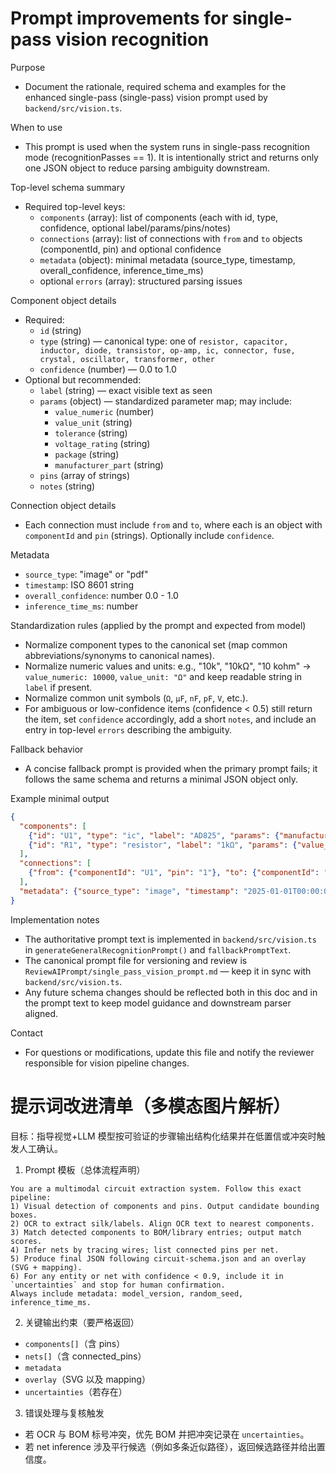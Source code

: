 <!--
  Prompt improvements and schema for single-pass vision recognition
  This document is written in English to match the single-pass vision prompt language.
-->

# Prompt improvements for single-pass vision recognition

Purpose
- Document the rationale, required schema and examples for the enhanced single-pass (single-pass) vision prompt used by `backend/src/vision.ts`.

When to use
- This prompt is used when the system runs in single-pass recognition mode (recognitionPasses == 1). It is intentionally strict and returns only one JSON object to reduce parsing ambiguity downstream.

Top-level schema summary
- Required top-level keys:
  - `components` (array): list of components (each with id, type, confidence, optional label/params/pins/notes)
  - `connections` (array): list of connections with `from` and `to` objects (componentId, pin) and optional confidence
  - `metadata` (object): minimal metadata (source_type, timestamp, overall_confidence, inference_time_ms)
  - optional `errors` (array): structured parsing issues

Component object details
- Required:
  - `id` (string)
  - `type` (string) — canonical type: one of `resistor, capacitor, inductor, diode, transistor, op-amp, ic, connector, fuse, crystal, oscillator, transformer, other`
  - `confidence` (number) — 0.0 to 1.0
- Optional but recommended:
  - `label` (string) — exact visible text as seen
  - `params` (object) — standardized parameter map; may include:
    - `value_numeric` (number)
    - `value_unit` (string)
    - `tolerance` (string)
    - `voltage_rating` (string)
    - `package` (string)
    - `manufacturer_part` (string)
  - `pins` (array of strings)
  - `notes` (string)

Connection object details
- Each connection must include `from` and `to`, where each is an object with `componentId` and `pin` (strings). Optionally include `confidence`.

Metadata
- `source_type`: "image" or "pdf"
- `timestamp`: ISO 8601 string
- `overall_confidence`: number 0.0 - 1.0
- `inference_time_ms`: number

Standardization rules (applied by the prompt and expected from model)
- Normalize component types to the canonical set (map common abbreviations/synonyms to canonical names).
- Normalize numeric values and units: e.g., "10k", "10kΩ", "10 kohm" -> `value_numeric: 10000`, `value_unit: "Ω"` and keep readable string in `label` if present.
- Normalize common unit symbols (`Ω`, `µF`, `nF`, `pF`, `V`, etc.).
- For ambiguous or low-confidence items (confidence < 0.5) still return the item, set `confidence` accordingly, add a short `notes`, and include an entry in top-level `errors` describing the ambiguity.

Fallback behavior
- A concise fallback prompt is provided when the primary prompt fails; it follows the same schema and returns a minimal JSON object only.

Example minimal output
```json
{
  "components": [
    {"id": "U1", "type": "ic", "label": "AD825", "params": {"manufacturer_part": "AD825"}, "confidence": 0.95},
    {"id": "R1", "type": "resistor", "label": "1kΩ", "params": {"value_numeric": 1000, "value_unit": "Ω"}, "confidence": 0.9}
  ],
  "connections": [
    {"from": {"componentId": "U1", "pin": "1"}, "to": {"componentId": "R1", "pin": "1"}, "confidence": 0.9}
  ],
  "metadata": {"source_type": "image", "timestamp": "2025-01-01T00:00:00Z", "overall_confidence": 0.85, "inference_time_ms": 1234}
}
```

Implementation notes
- The authoritative prompt text is implemented in `backend/src/vision.ts` in `generateGeneralRecognitionPrompt()` and `fallbackPromptText`.
- The canonical prompt file for versioning and review is `ReviewAIPrompt/single_pass_vision_prompt.md` — keep it in sync with `backend/src/vision.ts`.
- Any future schema changes should be reflected both in this doc and in the prompt text to keep model guidance and downstream parser aligned.

Contact
- For questions or modifications, update this file and notify the reviewer responsible for vision pipeline changes.

# 提示词改进清单（多模态图片解析）

目标：指导视觉+LLM 模型按可验证的步骤输出结构化结果并在低置信或冲突时触发人工确认。

1. Prompt 模板（总体流程声明）

```
You are a multimodal circuit extraction system. Follow this exact pipeline:
1) Visual detection of components and pins. Output candidate bounding boxes.
2) OCR to extract silk/labels. Align OCR text to nearest components.
3) Match detected components to BOM/library entries; output match scores.
4) Infer nets by tracing wires; list connected pins per net.
5) Produce final JSON following circuit-schema.json and an overlay (SVG + mapping).
6) For any entity or net with confidence < 0.9, include it in `uncertainties` and stop for human confirmation.
Always include metadata: model_version, random_seed, inference_time_ms.
```

2. 关键输出约束（要严格返回）

- `components[]`（含 pins）
- `nets[]`（含 connected_pins）
- `metadata`
- `overlay`（SVG 以及 mapping）
- `uncertainties`（若存在）

3. 错误处理与复核触发

- 若 OCR 与 BOM 标号冲突，优先 BOM 并把冲突记录在 `uncertainties`。
- 若 net inference 涉及平行候选（例如多条近似路径），返回候选路径并给出置信度。


